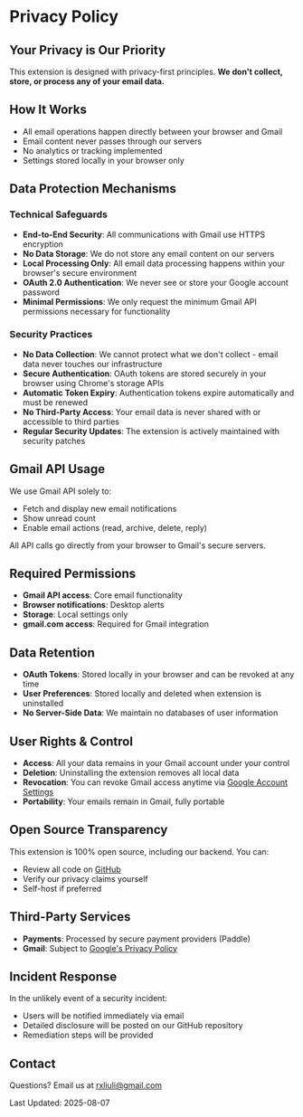 # Privacy Policy

## Your Privacy is Our Priority

This extension is designed with privacy-first principles. **We don't collect, store, or process any of your email data.**

## How It Works

- All email operations happen directly between your browser and Gmail
- Email content never passes through our servers
- No analytics or tracking implemented
- Settings stored locally in your browser only

## Data Protection Mechanisms

### Technical Safeguards

- **End-to-End Security**: All communications with Gmail use HTTPS encryption
- **No Data Storage**: We do not store any email content on our servers
- **Local Processing Only**: All email data processing happens within your browser's secure environment
- **OAuth 2.0 Authentication**: We never see or store your Google account password
- **Minimal Permissions**: We only request the minimum Gmail API permissions necessary for functionality

### Security Practices

- **No Data Collection**: We cannot protect what we don't collect - email data never touches our infrastructure
- **Secure Authentication**: OAuth tokens are stored securely in your browser using Chrome's storage APIs
- **Automatic Token Expiry**: Authentication tokens expire automatically and must be renewed
- **No Third-Party Access**: Your email data is never shared with or accessible to third parties
- **Regular Security Updates**: The extension is actively maintained with security patches

## Gmail API Usage

We use Gmail API solely to:

- Fetch and display new email notifications
- Show unread count
- Enable email actions (read, archive, delete, reply)

All API calls go directly from your browser to Gmail's secure servers.

## Required Permissions

- **Gmail API access**: Core email functionality
- **Browser notifications**: Desktop alerts
- **Storage**: Local settings only
- **gmail.com access**: Required for Gmail integration

## Data Retention

- **OAuth Tokens**: Stored locally in your browser and can be revoked at any time
- **User Preferences**: Stored locally and deleted when extension is uninstalled
- **No Server-Side Data**: We maintain no databases of user information

## User Rights & Control

- **Access**: All your data remains in your Gmail account under your control
- **Deletion**: Uninstalling the extension removes all local data
- **Revocation**: You can revoke Gmail access anytime via [Google Account Settings](https://myaccount.google.com/permissions)
- **Portability**: Your emails remain in Gmail, fully portable

## Open Source Transparency

This extension is 100% open source, including our backend. You can:

- Review all code on [GitHub](https://github.com/rxliuli/gmail-notifier)
- Verify our privacy claims yourself
- Self-host if preferred

## Third-Party Services

- **Payments**: Processed by secure payment providers (Paddle)
- **Gmail**: Subject to [Google's Privacy Policy](https://policies.google.com/privacy)

## Incident Response

In the unlikely event of a security incident:

- Users will be notified immediately via email
- Detailed disclosure will be posted on our GitHub repository
- Remediation steps will be provided

## Contact

Questions? Email us at <rxliuli@gmail.com>

Last Updated: 2025-08-07
